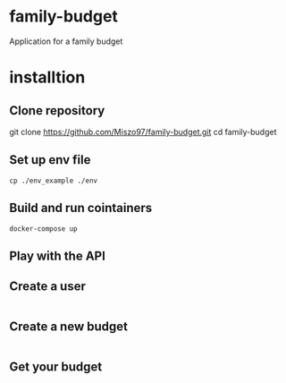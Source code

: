 # family-budget
Application for a family budget

# installtion 

## Clone repository
git clone https://github.com/Miszo97/family-budget.git
cd family-budget

## Set up env file
```
cp ./env_example ./env
```
## Build and run cointainers
```
docker-compose up
```

## Play with the API

## Create a user
```
```

## Create a new budget
```
```

## Get your budget
```
```